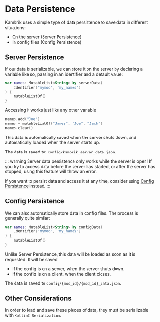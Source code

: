 # Data Persistence

Kambrik uses a simple type of data persistence to save data in different situations:
* On the server (Server Persistence)
* In config files (Config Persistence)

## Server Persistence

If our data is serializable, we can store it on the server by declaring a variable like so, passing in an identifier and a default value:

```kt
var names: MutableList<String> by serverData(
    Identifier("mymod", "my_names")
) {
    mutableListOf()
}
```
Accessing it works just like any other variable
```kt
names.add("Joe")
names = mutableListOf("James", "Joe", "Jack")
names.clear()
```
This data is automatically saved when the server shuts down, and
automatically loaded when the server starts up.

The data is saved to: `config/kambrik_server_data.json`.


::: warning
Server data persistence only works while the server is open! If you try to access data before the server has started, or after the server has stopped, using this feature will throw an error.

If you want to persist data and access it at any time, consider using [Config Persistence](#config-persistence) instead.
:::

## Config Persistence

We can also automatically store data in config files. The process is generally quite similar:

```kt
var names: MutableList<String> by configData(
    Identifier("mymod", "my_names")
) {
    mutableListOf()
}
```
Unlike Server Persistence, this data will be loaded as soon as it is requested. It will be saved:
* If the config is on a server, when the server shuts down.
* If the config is on a client, when the client closes.

The data is saved to `config/{mod_id}/{mod_id}_data.json`.


## Other Considerations

In order to load and save these pieces of data, they must be serializable with `KotlinX Serialization`.


